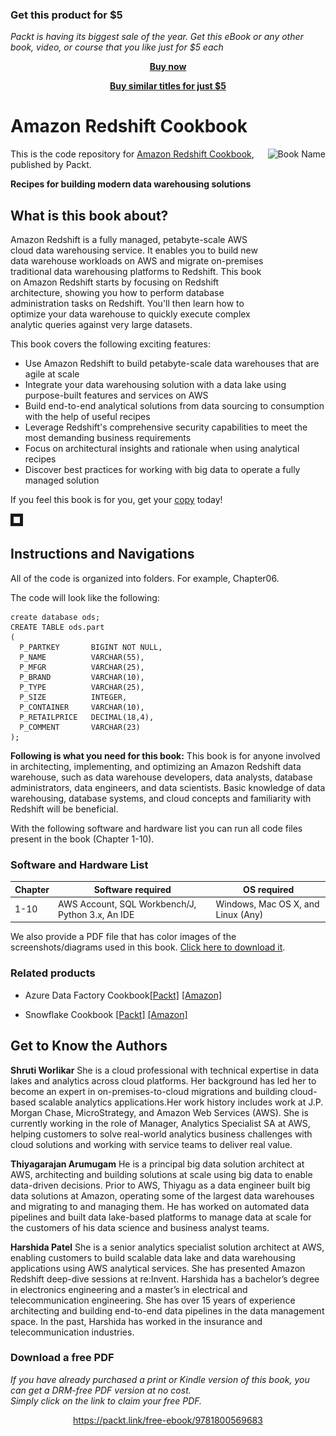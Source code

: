 
### Get this product for $5

<i>Packt is having its biggest sale of the year. Get this eBook or any other book, video, or course that you like just for $5 each</i>


<b><p align='center'>[Buy now](https://packt.link/9781800569683)</p></b>


<b><p align='center'>[Buy similar titles for just $5](https://subscription.packtpub.com/search)</p></b>


# Amazon Redshift Cookbook

<a href="https://www.packtpub.com/in/data/amazon-redshift-cookbook"><img src="https://www.packtpub.com/media/catalog/product/cache/c2dd93b9130e9fabaf187d1326a880fc/9/7/9781800569683-original_161.jpeg" alt="Book Name" height="256px" align="right"></a>

This is the code repository for [Amazon Redshift Cookbook](https://www.packtpub.com/in/data/amazon-redshift-cookbook), published by Packt.

**Recipes for building modern data warehousing solutions**

## What is this book about?
Amazon Redshift is a fully managed, petabyte-scale AWS cloud data warehousing service. It enables you to build new data warehouse workloads on AWS and migrate on-premises traditional data warehousing platforms to Redshift.
This book on Amazon Redshift starts by focusing on Redshift architecture, showing you how to perform database administration tasks on Redshift. You'll then learn how to optimize your data warehouse to quickly execute complex analytic queries against very large datasets.

This book covers the following exciting features: 
* Use Amazon Redshift to build petabyte-scale data warehouses that are agile at scale
* Integrate your data warehousing solution with a data lake using purpose-built features and services on AWS
* Build end-to-end analytical solutions from data sourcing to consumption with the help of useful recipes
* Leverage Redshift's comprehensive security capabilities to meet the most demanding business requirements
* Focus on architectural insights and rationale when using analytical recipes
* Discover best practices for working with big data to operate a fully managed solution

If you feel this book is for you, get your [copy](https://www.amazon.in/Amazon-Redshift-Cookbook-warehousing-solutions-ebook/dp/B092ZYFXNX/ref=sr_1_2?dchild=1&keywords=amazon+redshift+cookbook&qid=1624618103&s=digital-text&sr=1-2) today!

<a href="https://www.packtpub.com/?utm_source=github&utm_medium=banner&utm_campaign=GitHubBanner"><img src="https://raw.githubusercontent.com/PacktPublishing/GitHub/master/GitHub.png" alt="https://www.packtpub.com/" border="5" /></a>

## Instructions and Navigations
All of the code is organized into folders. For example, Chapter06.

The code will look like the following:
```
create database ods;
CREATE TABLE ods.part 
(
  P_PARTKEY       BIGINT NOT NULL,
  P_NAME          VARCHAR(55),
  P_MFGR          VARCHAR(25),
  P_BRAND         VARCHAR(10),
  P_TYPE          VARCHAR(25),
  P_SIZE          INTEGER,
  P_CONTAINER     VARCHAR(10),
  P_RETAILPRICE   DECIMAL(18,4),
  P_COMMENT       VARCHAR(23)
); 

```
**Following is what you need for this book:**
This book is for anyone involved in architecting, implementing, and optimizing an Amazon Redshift data warehouse, such as data warehouse developers, data analysts, database administrators, data engineers, and data scientists. Basic knowledge of data warehousing, database systems, and cloud concepts and familiarity with Redshift will be beneficial.

With the following software and hardware list you can run all code files present in the book (Chapter 1-10).

### Software and Hardware List

| Chapter  | Software required                                                                                  | OS required                        |
| -------- | ---------------------------------------------------------------------------------------------------| -----------------------------------|
| 1-10     | AWS Account, SQL Workbench/J, Python 3.x, An IDE												                            | Windows, Mac OS X, and Linux (Any) |


We also provide a PDF file that has color images of the screenshots/diagrams used in this book. [Click here to download it]( https://static.packt-cdn.com/downloads/9781800569683_ColorImages.pdf).

### Related products <Other books you may enjoy>
* Azure Data Factory Cookbook[[Packt]](https://www.packtpub.com/product/azure-data-factory-cookbook/9781800565296) [[Amazon]](https://www.amazon.com/Azure-Data-Factory-Cookbook-integration/dp/1800565291)

* Snowflake Cookbook [[Packt]](https://www.packtpub.com/product/snowflake-cookbook/9781800560611) [[Amazon]](https://www.amazon.in/Snowflake-Cookbook-Techniques-warehousing-solutions/dp/1800560613)

## Get to Know the Authors
**Shruti Worlikar**
She is a cloud professional with technical expertise in data lakes and analytics across cloud platforms. Her background has led her to become an expert in on-premises-to-cloud migrations and building cloud-based scalable analytics applications.Her work history includes work at J.P. Morgan Chase, MicroStrategy, and Amazon Web Services (AWS). She is currently working in the role of Manager, Analytics Specialist SA at AWS, helping customers to solve real-world analytics business challenges with cloud solutions and working with service teams to deliver real value.

**Thiyagarajan Arumugam**
He is a principal big data solution architect at AWS, architecting and building solutions at scale using big data to enable data-driven decisions. Prior to AWS, Thiyagu as a data engineer built big data solutions at Amazon, operating some of the largest data warehouses and migrating to and managing them. He has worked on automated data pipelines and built data lake-based platforms to manage data at scale for the customers of his data science and business analyst teams. 
  
**Harshida Patel**
She is a senior analytics specialist solution architect at AWS, enabling customers to build scalable data lake and data warehousing applications using AWS analytical services. She has presented Amazon Redshift deep-dive sessions at re:Invent. Harshida has a bachelor’s degree in electronics engineering and a master’s in electrical and telecommunication engineering. She has over 15 years of experience architecting and building end-to-end data pipelines in the data management space. In the past, Harshida has worked in the insurance and telecommunication industries.
### Download a free PDF

 <i>If you have already purchased a print or Kindle version of this book, you can get a DRM-free PDF version at no cost.<br>Simply click on the link to claim your free PDF.</i>
<p align="center"> <a href="https://packt.link/free-ebook/9781800569683">https://packt.link/free-ebook/9781800569683 </a> </p>